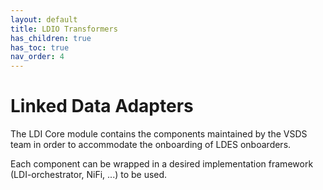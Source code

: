 ```yaml
---
layout: default
title: LDIO Transformers
has_children: true
has_toc: true
nav_order: 4
---
```


# Linked Data Adapters

The LDI Core module contains the components maintained by the VSDS team in order to accommodate the onboarding of LDES onboarders.

Each component can be wrapped in a desired implementation framework (LDI-orchestrator, NiFi, ...) to be used.
